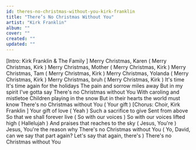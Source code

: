 ```yaml
---
id: theres-no-christmas-without-you-kirk-franklin
title: "There’s No Christmas Without You"
artist: "Kirk Franklin"
album: ""
cover: ""
created: ""
updated: ""
---
```


[Intro: Kirk Franklin & 
The Family
]
Merry Christmas, Karen (
Merry Christmas, Kirk
)
Merry Christmas, Mother (
Merry Christmas, Kirk
)
Merry Christmas, Tam (
Merry Christmas, Kirk
)
Merry Christmas, Yolanda (
Merry Christmas, Kirk
)
Merry Christmas, bruh (
Merry Christmas, Kirk
)
It's time
It's time again for the holidays
The pain and sorrow miles away
But in my spirit I've gotta say
There's no Christmas without You
With caroling and mistletoe
Children playing in the snow
But in their hearts the world must know
There's no Christmas without You (
Your gift
)
[Chorus: Choir, 
Kirk Franklin
]
Your gift of love (
Yeah
)
Such a sacrifice to give
Sent from above
So that we shall forever live (
So with our voices
)
So with our voices lifted high (
Hallelujah
)
And praises that reaches to the sky (
Jesus, You're
)
Jesus, You're the reason why
There's no Christmas without You
(
Yo, David, can we say that part again? Let's say that again, there's
)
There's no Christmas without You